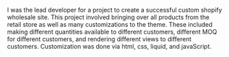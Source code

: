 I was the lead developer for a project to create a successful custom shopify wholesale site. This project involved bringing over all
products from the retail store as well as many customizations to the theme. These included making different quantities available to
different customers, different MOQ for different customers, and rendering different views to different customers. Customization
was done via html, css, liquid, and javaScript.
